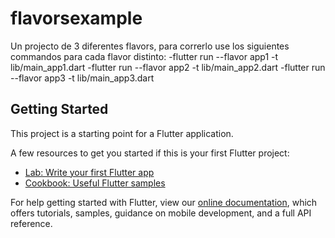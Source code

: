 # flavorsexample

Un projecto de 3 diferentes flavors, para correrlo use los siguientes commandos para cada flavor distinto:
-flutter run --flavor app1 -t lib/main_app1.dart
-flutter run --flavor app2 -t lib/main_app2.dart
-flutter run --flavor app3 -t lib/main_app3.dart


## Getting Started

This project is a starting point for a Flutter application.

A few resources to get you started if this is your first Flutter project:

- [Lab: Write your first Flutter app](https://flutter.dev/docs/get-started/codelab)
- [Cookbook: Useful Flutter samples](https://flutter.dev/docs/cookbook)

For help getting started with Flutter, view our
[online documentation](https://flutter.dev/docs), which offers tutorials,
samples, guidance on mobile development, and a full API reference.
